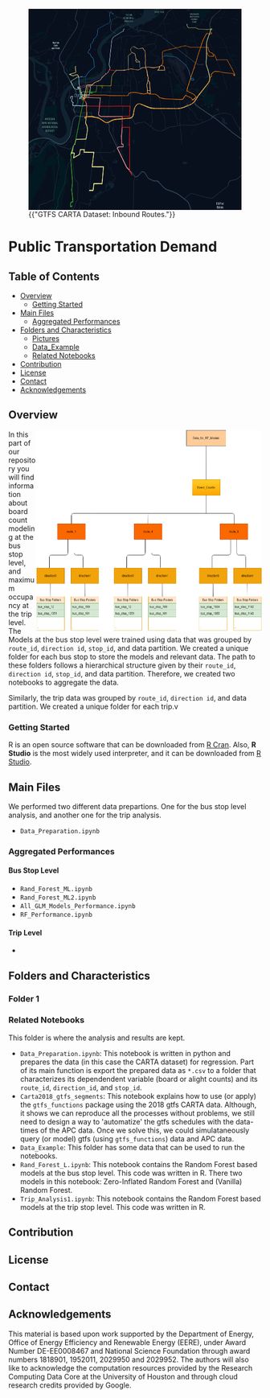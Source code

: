 <figure class = "image">
 <img src="Pictures/Inbound_Routes.png" align="right" width="450" height="400" caption="GTFS CARTA Dataset: Inbound Routes."/>
 <figcaption>{{"GTFS CARTA Dataset: Inbound Routes."}}</figcaption>
</figure>

# Public Transportation Demand

<!-- TABLE OF CONTENTS -->
## Table of Contents

* [Overview](#overview)
  * [Getting Started](#getting-started)
* [Main Files](#main-files)
  * [Aggregated Performances](#aggregated-performances)
* [Folders and Characteristics](#files-characteristics)
  * [Pictures](#folder1)
  * [Data_Example](#data-example)
  * [Related Notebooks](#related-notebooks)
* [Contribution](#contribution)
* [License](#license)
* [Contact](#contact)
* [Acknowledgements](#acknowledgements)


## Overview

<img src="Pictures/data_structure_routes.png" align="right" width="450" height="400" caption="GTFS CARTA Dataset: Inbound Routes."/>

In this part of our repository you will find information about board count modeling at the bus stop level, and maximum occupancy at the trip level. The Models at the bus stop level were trained using data that was grouped by `route_id`, `direction id`, `stop_id`, and data partition. We created a unique folder for each bus stop to store the models and relevant data. The path to these folders follows a hierarchical structure given by their `route_id`, `direction id`, `stop_id`, and data partition. Therefore, we created two notebooks to aggregate the data. 

Similarly, the trip data was grouped by `route_id`, `direction id`, and data partition. We created a unique folder for each trip.v

### Getting Started

R is an open source software that can be downloaded from [R Cran](https://cran.r-project.org/). Also, **R Studio** is the most widely used interpreter, and it can be downloaded from [R Studio](https://rstudio.com/). 

## Main Files

We performed two different data prepartions. One for the bus stop level analysis, and another one for the trip analysis.

* `Data_Preparation.ipynb`

### Aggregated Performances




#### Bus Stop Level

* `Rand_Forest_ML.ipynb`
* `Rand_Forest_ML2.ipynb`
* `All_GLM_Models_Performance.ipynb`
* `RF_Performance.ipynb`

#### Trip Level

* 

## Folders and Characteristics



### Folder 1

### Related Notebooks

This folder is where the analysis and results are kept. 

* `Data_Preparation.ipynb`: This notebook is written in python and prepares the data (in this case the CARTA dataset) for regression. Part of its main function is export the prepared data as `*.csv` to a folder that characterizes its dependendent variable (board or alight counts) and its `route_id`, `direction_id`, and `stop_id`.
*  `Carta2018_gtfs_segments`: This notebook explains how to use (or apply) the `gtfs_functions` package using the 2018 gtfs CARTA data. Although, it shows we can reproduce all the processes without problems, we still need to design a way to 'automatize' the gtfs schedules with the data-times of the APC data. Once we solve this, we could simulataneously query (or model) gtfs (using `gtfs_functions`) data and APC data.
*  `Data_Example`: This folder has some data that can be used to run the notebooks.
* `Rand_Forest_L.ipynb`: This notebook contains the Random Forest based models at the bus stop level. This code was written in R. There two models in this notebook: Zero-Inflated Random Forest and (Vanilla) Random Forest.
* `Trip_Analysis1.ipynb`: This notebook contains the Random Forest based models at the trip stop level. This code was written in R.

## Contribution

## License

## Contact

## Acknowledgements

This material is based upon work supported by the Department of Energy, Office of Energy Efficiency and Renewable Energy (EERE), under Award Number DE-EE0008467 and National Science Foundation through award numbers 1818901, 1952011, 2029950 and 2029952. The authors will also like to acknowledge the computation resources provided by the Research Computing Data Core at the University of Houston and through cloud research credits provided by Google.
